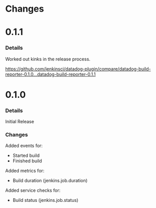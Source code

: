 Changes
=======

# 0.1.1
### Details
Worked out kinks in the release process.

https://github.com/jenkinsci/datadog-plugin/compare/datadog-build-reporter-0.1.0...datadog-build-reporter-0.1.1

# 0.1.0
### Details
Initial Release

### Changes
Added events for:
* Started build
* Finished build

Added metrics for:
* Build duration (jenkins.job.duration)

Added service checks for:
* Build status (jenkins.job.status)
